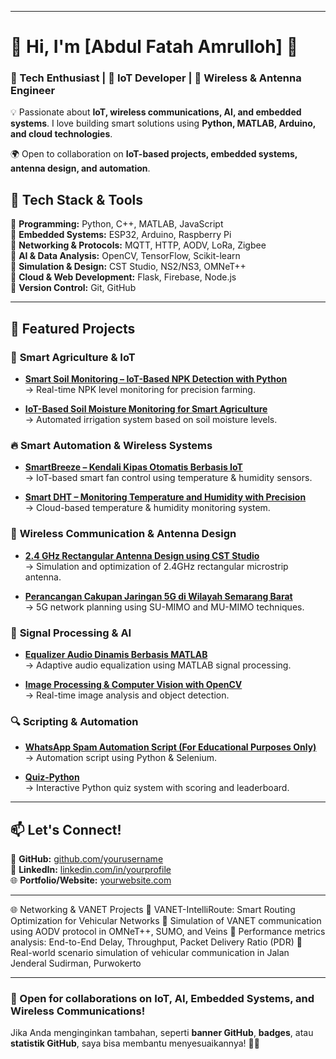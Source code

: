 
---

# 🚀 **Hi, I'm [Abdul Fatah Amrulloh]** 👋  

### **🔬 Tech Enthusiast | 🤖 IoT Developer | 📡 Wireless & Antenna Engineer**  

💡 Passionate about **IoT, wireless communications, AI, and embedded systems**. I love building smart solutions using **Python, MATLAB, Arduino, and cloud technologies**.  

🌍 Open to collaboration on **IoT-based projects, embedded systems, antenna design, and automation**.  

## 📌 **Tech Stack & Tools**  

🔹 **Programming:** Python, C++, MATLAB, JavaScript  
🔹 **Embedded Systems:** ESP32, Arduino, Raspberry Pi  
🔹 **Networking & Protocols:** MQTT, HTTP, AODV, LoRa, Zigbee  
🔹 **AI & Data Analysis:** OpenCV, TensorFlow, Scikit-learn  
🔹 **Simulation & Design:** CST Studio, NS2/NS3, OMNeT++  
🔹 **Cloud & Web Development:** Flask, Firebase, Node.js  
🔹 **Version Control:** Git, GitHub  

---

## 📂 **Featured Projects**  

### 🌱 **Smart Agriculture & IoT**  
- **[Smart Soil Monitoring – IoT-Based NPK Detection with Python](https://github.com/yourusername/Smart-Soil-Monitoring-IoT)**  
  → Real-time NPK level monitoring for precision farming.  

- **[IoT-Based Soil Moisture Monitoring for Smart Agriculture](https://github.com/yourusername/IoT-Soil-Moisture-Monitoring)**  
  → Automated irrigation system based on soil moisture levels.  

### 🔥 **Smart Automation & Wireless Systems**  
- **[SmartBreeze – Kendali Kipas Otomatis Berbasis IoT](https://github.com/yourusername/SmartBreeze-Kendali-Kipas-IoT)**  
  → IoT-based smart fan control using temperature & humidity sensors.  

- **[Smart DHT – Monitoring Temperature and Humidity with Precision](https://github.com/yourusername/Smart-DHT-Monitoring)**  
  → Cloud-based temperature & humidity monitoring system.  

### 📡 **Wireless Communication & Antenna Design**  
- **[2.4 GHz Rectangular Antenna Design using CST Studio](https://github.com/yourusername/2.4GHz-Rectangular-Antenna-Design)**  
  → Simulation and optimization of 2.4GHz rectangular microstrip antenna.  

- **[Perancangan Cakupan Jaringan 5G di Wilayah Semarang Barat](https://github.com/yourusername/5G-Network-Coverage-Planning)**  
  → 5G network planning using SU-MIMO and MU-MIMO techniques.  

### 🎵 **Signal Processing & AI**  
- **[Equalizer Audio Dinamis Berbasis MATLAB](https://github.com/yourusername/Dynamic-Audio-Equalizer-MATLAB)**  
  → Adaptive audio equalization using MATLAB signal processing.  

- **[Image Processing & Computer Vision with OpenCV](https://github.com/yourusername/Image-Processing-OpenCV)**  
  → Real-time image analysis and object detection.  

### 🔍 **Scripting & Automation**  
- **[WhatsApp Spam Automation Script (For Educational Purposes Only)](https://github.com/yourusername/WhatsApp-Spam-Automation)**  
  → Automation script using Python & Selenium.  

- **[Quiz-Python](https://github.com/yourusername/Quiz-Python)**  
  → Interactive Python quiz system with scoring and leaderboard.  

---

## 📫 **Let's Connect!**  
💼 **GitHub:** [github.com/yourusername](https://github.com/yourusername)  
🔗 **LinkedIn:** [linkedin.com/in/yourprofile](https://linkedin.com/in/yourprofile)  
🌐 **Portfolio/Website:** [yourwebsite.com](https://yourwebsite.com)  

---
🌐 Networking & VANET Projects
🚗 VANET-IntelliRoute: Smart Routing Optimization for Vehicular Networks
🔹 Simulation of VANET communication using AODV protocol in OMNeT++, SUMO, and Veins
🔹 Performance metrics analysis: End-to-End Delay, Throughput, Packet Delivery Ratio (PDR)
🔹 Real-world scenario simulation of vehicular communication in Jalan Jenderal Sudirman, Purwokerto

---

### **🚀 Open for collaborations on IoT, AI, Embedded Systems, and Wireless Communications!**  

Jika Anda menginginkan tambahan, seperti **banner GitHub**, **badges**, atau **statistik GitHub**, saya bisa membantu menyesuaikannya! 🎯✨
